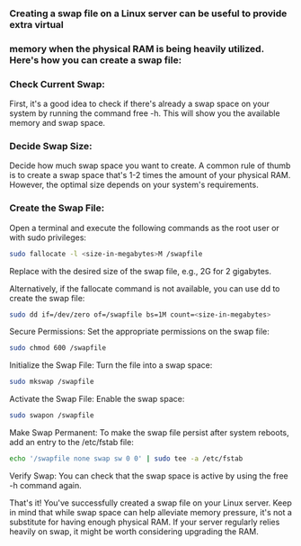 ### Creating a swap file on a Linux server can be useful to provide extra virtual 
### memory when the physical RAM is being heavily utilized. Here's how you can create a swap file:

### Check Current Swap:
First, it's a good idea to check if there's already a swap space on your system 
by running the command free -h. This will show you the available memory and swap space.

### Decide Swap Size:
Decide how much swap space you want to create. A common rule of thumb is to create a 
swap space that's 1-2 times the amount of your physical RAM. However, the optimal size depends on your system's requirements.

### Create the Swap File:
Open a terminal and execute the following commands as the root user or with sudo privileges:

```bash
sudo fallocate -l <size-in-megabytes>M /swapfile
```
Replace <size-in-megabytes> with the desired size of the swap file, e.g., 2G for 2 gigabytes.

Alternatively, if the fallocate command is not available, you can use dd to create the swap file:

```bash
sudo dd if=/dev/zero of=/swapfile bs=1M count=<size-in-megabytes>
```
Secure Permissions: Set the appropriate permissions on the swap file:

```bash
sudo chmod 600 /swapfile
```
Initialize the Swap File: Turn the file into a swap space:

```bash
sudo mkswap /swapfile
```
Activate the Swap File: Enable the swap space:

```bash
sudo swapon /swapfile
```
Make Swap Permanent: 
To make the swap file persist after system reboots, add an entry to the /etc/fstab file:

```bash
echo '/swapfile none swap sw 0 0' | sudo tee -a /etc/fstab
```
Verify Swap: 
You can check that the swap space is active by using the free -h command again.

That's it! You've successfully created a swap file on your Linux server. 
Keep in mind that while swap space can help alleviate memory pressure, it's not a substitute for having enough physical RAM.
If your server regularly relies heavily on swap, it might be worth considering upgrading the RAM.
